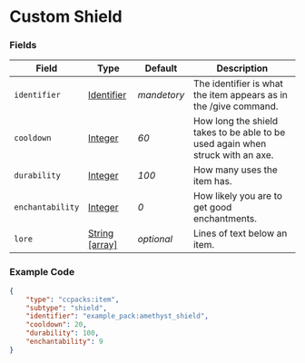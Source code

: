 # Custom Shield

### Fields

   Field   | Type | Default | Description
-----------|------|---------|-------------
`identifier` | [Identifier]() | *mandetory* | The identifier is what the item appears as in the /give command.
`cooldown` | [Integer]() | *60* | How long the shield takes to be able to be used again when struck with an axe.
`durability` | [Integer]() | *100* | How many uses the item has.
`enchantability` | [Integer]() | *0* | How likely you are to get good enchantments.
`lore` | [String [array]]() | *optional* | Lines of text below an item.

### Example Code

```json
{
    "type": "ccpacks:item",
    "subtype": "shield",
    "identifier": "example_pack:amethyst_shield",
    "cooldown": 20,
    "durability": 100,
    "enchantability": 9
}
```
